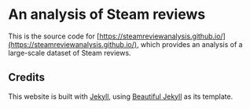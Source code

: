 # An analysis of Steam reviews

This is the source code for [https://steamreviewanalysis.github.io/](https://steamreviewanalysis.github.io/), which provides an analysis of a large-scale dataset of Steam reviews.

## Credits

This website is built with [Jekyll](https://jekyllrb.com/), using [Beautiful Jekyll](https://github.com/daattali/beautiful-jekyll) as its template.
